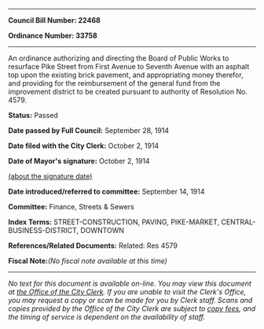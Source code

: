 

********

**Council Bill Number: 22468**
   
**Ordinance Number: 33758**
********

 An ordinance authorizing and directing the Board of Public Works to resurface Pike Street from First Avenue to Seventh Avenue with an asphalt top upon the existing brick pavement, and appropriating money therefor, and providing for the reimbursement of the general fund from the improvement district to be created pursuant to authority of Resolution No. 4579.

**Status:** Passed
   
**Date passed by Full Council:** September 28, 1914
   
**Date filed with the City Clerk:** October 2, 1914
   
**Date of Mayor's signature:** October 2, 1914
   
[(about the signature date)](/~public/approvaldate.htm)
   
   
   
**Date introduced/referred to committee:** September 14, 1914
   
**Committee:** Finance, Streets & Sewers
   
   
**Index Terms:** STREET-CONSTRUCTION, PAVING, PIKE-MARKET, CENTRAL-BUSINESS-DISTRICT, DOWNTOWN

**References/Related Documents:** Related: Res 4579

**Fiscal Note:**_(No fiscal note available at this time)_
********

_No text for this document is available on-line. You may view this document at [the Office of the City Clerk](http://www.seattle.gov/leg/clerk/contactUs.htm). If you are unable to visit the Clerk's Office, you may request a copy or scan be made for you by Clerk staff. Scans and copies provided by the Office of the City Clerk are subject to [copy fees](http://clerk.seattle.gov/~public/clerkfees.htm), and the timing of service is dependent on the availability of staff._

